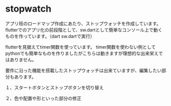# stopwatch

アプリ班のロードマップ作成にあたり、ストップウォッチを作成しています。
flutterでのアプリ化の前段階として、sw.dartとして簡単なコンソール上で動くものを作っています。（dart sw.dartで実行）

flutterを見据えてtimer関数を使っています。
timer関数を使わない例としてpythonでも簡単なものを作りましたがこちらは動きますが理想的な出来栄えではありません。

要件に沿った機能を搭載したストップウォッチは出来ていますが、編集したい部分もあります。

１、スタートボタンとストップボタンを切り替え　　

２、色や配置や形といった部分の修正　　
